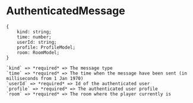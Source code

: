 # AuthenticatedMessage

```
{
    kind: string;
    time: number;
    userId: string;
    profile: ProfileModel;
    room: RoomModel;
}
```

    `kind` => *required* => The message type
    `time` => *required* => The time when the message have been sent (in milliseconds from 1 Jan 1970)
    `userId` => *required* => Id of the authenticated user
    `profile` => *required* => The authenticated user profile
    `room` => *required* => The room where the player currently is